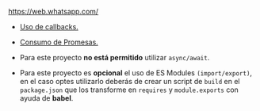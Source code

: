 https://web.whatsapp.com/
* [Uso de callbacks.](https://developer.mozilla.org/es/docs/Glossary/Callback_function)
* [Consumo de Promesas.](https://scotch.io/tutorials/javascript-promises-for-dummies#toc-consuming-promises)

* Para este proyecto **no está permitido** utilizar `async/await`.

* Para este proyecto es **opcional** el uso de ES Modules `(import/export)`, en el
  caso optes utilizarlo deberás de crear un script de `build` en el `package.json`
  que los transforme en `requires` y `module.exports` con ayuda de **babel**.